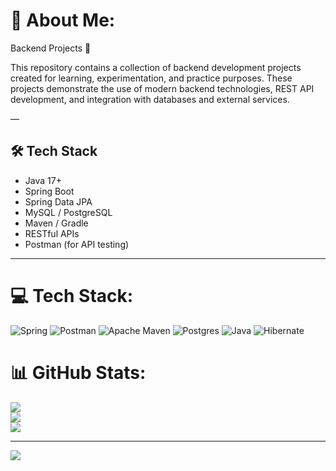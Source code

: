 # 💫 About Me:
Backend Projects 🚀

This repository contains a collection of backend development projects created for learning, experimentation, and practice purposes. These projects demonstrate the use of modern backend technologies, REST API development, and integration with databases and external services.

—

## 🛠️ Tech Stack

- Java 17+
- Spring Boot
- Spring Data JPA
- MySQL / PostgreSQL
- Maven / Gradle
- RESTful APIs
- Postman (for API testing)


----------


# 💻 Tech Stack:
![Spring](https://img.shields.io/badge/spring-%236DB33F.svg?style=for-the-badge&logo=spring&logoColor=white) ![Postman](https://img.shields.io/badge/Postman-FF6C37?style=for-the-badge&logo=postman&logoColor=white) ![Apache Maven](https://img.shields.io/badge/Apache%20Maven-C71A36?style=for-the-badge&logo=Apache%20Maven&logoColor=white) ![Postgres](https://img.shields.io/badge/postgres-%23316192.svg?style=for-the-badge&logo=postgresql&logoColor=white) ![Java](https://img.shields.io/badge/java-%23ED8B00.svg?style=for-the-badge&logo=openjdk&logoColor=white) ![Hibernate](https://img.shields.io/badge/Hibernate-59666C?style=for-the-badge&logo=Hibernate&logoColor=white)
# 📊 GitHub Stats:
![](https://github-readme-stats.vercel.app/api?username=GauravTaple&theme=aura&hide_border=false&include_all_commits=false&count_private=false)<br/>
![](https://nirzak-streak-stats.vercel.app/?user=GauravTaple&theme=aura&hide_border=false)<br/>
![](https://github-readme-stats.vercel.app/api/top-langs/?username=GauravTaple&theme=aura&hide_border=false&include_all_commits=false&count_private=false&layout=compact)

---
[![](https://visitcount.itsvg.in/api?id=GauravTaple&icon=0&color=0)](https://visitcount.itsvg.in)

<!-- Proudly created with GPRM ( https://gprm.itsvg.in ) -->
